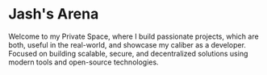 # Jash's Arena
Welcome to my Private Space, where I build passionate projects, which are both, useful in the real-world, and showcase my caliber as a developer. Focused on building scalable, secure, and decentralized solutions using modern tools and open-source technologies.
